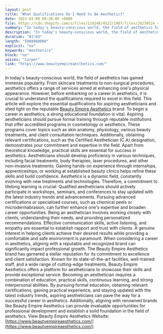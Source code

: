 ```yaml
---
layout: post
title: "What Qualifications Do I Need to Be Aesthetic?"
date: 2023-03-08 09:20:00 +0800
file: https://cdn.shopify.com/s/files/1/0248/4522/1987/files/20230524_4.mp3?v=1684895794
summary: "In today's beauty-conscious world, the field of aesthetics has gained immense popularity. From skincare treatments to non-surgical procedures, aesthetics offers a range of services aimed at enhancing one's physical appearance. However, before embarking on a career in aesthetics, it is crucial to understand the qualifications required to excel in this field. This article will explore the essential qualifications for aspiring aestheticians and shed light on the reputable Beauty Empire Aesthetics brand. To begin a career in aesthetics, a strong educational foundation is vital. Aspiring aestheticians should pursue formal training through reputable institutions that offer accredited programs in cosmetology or aesthetics. These programs cover topics such as skin anatomy, physiology, various beauty treatments, and client consultation techniques. Additionally, obtaining relevant certifications, such as the Certified Aesthetician (C.A) designation, demonstrates your commitment and expertise in the field. Apart from theoretical knowledge, practical skills are essential for success in aesthetics. Aestheticians should develop proficiency in various techniques, including facial treatments, body therapies, laser procedures, and other non-invasive treatments. Gaining hands-on experience through internships, apprenticeships, or working at established beauty clinics helps refine these skills and build confidence. Aesthetics is a dynamic field, constantly evolving with new treatments and technologies. Therefore, a commitment to lifelong learning is crucial. Qualified aestheticians should actively participate in workshops, seminars, and conferences to stay updated with the latest industry trends and advancements. Pursuing advanced certifications or specialized courses, such as chemical peels or microdermabrasion, can further enhance one's expertise and broaden career opportunities. Being an aesthetician involves working closely with clients, understanding their needs, and providing personalized recommendations. Effective communication skills, active listening, and empathy are essential to establish rapport and trust with clients. A genuine interest in helping clients achieve their desired results while providing a comfortable and safe environment is paramount. When considering a career in aesthetics, aligning with a reputable and recognized brand can significantly impact professional growth. The Beauty Empire Aesthetics brand has garnered a stellar reputation for its commitment to excellence and client satisfaction. Known for its state-of-the-art facilities, well-trained staff, and a wide range of cutting-edge treatments, Beauty Empire Aesthetics offers a platform for aestheticians to showcase their skills and provide exceptional service. Becoming an aesthetician requires a combination of education, practical skills, continuous learning, and strong interpersonal abilities. By pursuing formal education, obtaining relevant certifications, gaining practical experience, and staying updated with the latest industry trends, aspiring aestheticians can pave the way for a successful career in aesthetics. Additionally, aligning with renowned brands like Beauty Empire Aesthetics can provide invaluable opportunities for professional development and establish a solid foundation in the field of aesthetics."
description: "In today's beauty-conscious world, the field of aesthetics has gained immense popularity. From skincare treatments to non-surgical procedures, aesthetics offers a range of services aimed at enhancing one's physical appearance. However, before embarking on a career in aesthetics, it is crucial to understand the qualifications required to excel in this field. This article will explore the essential qualifications for aspiring aestheticians and shed light on the reputable <a href='https://www.beautyempireaesthetics.com/'>Beauty Empire Aesthetics</a> brand. To begin a career in aesthetics, a strong educational foundation is vital. Aspiring aestheticians should pursue formal training through reputable institutions that offer accredited programs in cosmetology or aesthetics. These programs cover topics such as skin anatomy, physiology, various beauty treatments, and client consultation techniques. Additionally, obtaining relevant certifications, such as the Certified Aesthetician (C.A) designation, demonstrates your commitment and expertise in the field. Apart from theoretical knowledge, practical skills are essential for success in aesthetics. Aestheticians should develop proficiency in various techniques, including facial treatments, body therapies, laser procedures, and other non-invasive treatments. Gaining hands-on experience through internships, apprenticeships, or working at established beauty clinics helps refine these skills and build confidence. Aesthetics is a dynamic field, constantly evolving with new treatments and technologies. Therefore, a commitment to lifelong learning is crucial. Qualified aestheticians should actively participate in workshops, seminars, and conferences to stay updated with the latest industry trends and advancements. Pursuing advanced certifications or specialized courses, such as chemical peels or microdermabrasion, can further enhance one's expertise and broaden career opportunities. Being an aesthetician involves working closely with clients, understanding their needs, and providing personalized recommendations. Effective communication skills, active listening, and empathy are essential to establish rapport and trust with clients. A genuine interest in helping clients achieve their desired results while providing a comfortable and safe environment is paramount. When considering a career in aesthetics, aligning with a reputable and recognized brand can significantly impact professional growth. The Beauty Empire Aesthetics brand has garnered a stellar reputation for its commitment to excellence and client satisfaction. Known for its state-of-the-art facilities, well-trained staff, and a wide range of cutting-edge treatments, Beauty Empire Aesthetics offers a platform for aestheticians to showcase their skills and provide exceptional service. Becoming an aesthetician requires a combination of education, practical skills, continuous learning, and strong interpersonal abilities. By pursuing formal education, obtaining relevant certifications, gaining practical experience, and staying updated with the latest industry trends, aspiring aestheticians can pave the way for a successful career in aesthetics. Additionally, aligning with renowned brands like Beauty Empire Aesthetics can provide invaluable opportunities for professional development and establish a solid foundation in the field of aesthetics. View Beauty Empire Aesthetics Website: <a href='https://www.beautyempireaesthetics.com/'>https://www.beautyempireaesthetics.com/</a> "
duration: "03:03"
length: "5988960000"
explicit: "no"
keywords: "Aesthetics"
block: "no"
voices: "Carper"
link: "https://www.beautyempireaesthetics.com/"
---
```


In today's beauty-conscious world, the field of aesthetics has gained immense popularity. From skincare treatments to non-surgical procedures, aesthetics offers a range of services aimed at enhancing one's physical appearance. However, before embarking on a career in aesthetics, it is crucial to understand the qualifications required to excel in this field. This article will explore the essential qualifications for aspiring aestheticians and shed light on the reputable [Beauty Empire Aesthetics](https://www.beautyempireaesthetics.com/) brand. To begin a career in aesthetics, a strong educational foundation is vital. Aspiring aestheticians should pursue formal training through reputable institutions that offer accredited programs in cosmetology or aesthetics. These programs cover topics such as skin anatomy, physiology, various beauty treatments, and client consultation techniques. Additionally, obtaining relevant certifications, such as the Certified Aesthetician (C.A) designation, demonstrates your commitment and expertise in the field. Apart from theoretical knowledge, practical skills are essential for success in aesthetics. Aestheticians should develop proficiency in various techniques, including facial treatments, body therapies, laser procedures, and other non-invasive treatments. Gaining hands-on experience through internships, apprenticeships, or working at established beauty clinics helps refine these skills and build confidence. Aesthetics is a dynamic field, constantly evolving with new treatments and technologies. Therefore, a commitment to lifelong learning is crucial. Qualified aestheticians should actively participate in workshops, seminars, and conferences to stay updated with the latest industry trends and advancements. Pursuing advanced certifications or specialized courses, such as chemical peels or microdermabrasion, can further enhance one's expertise and broaden career opportunities. Being an aesthetician involves working closely with clients, understanding their needs, and providing personalized recommendations. Effective communication skills, active listening, and empathy are essential to establish rapport and trust with clients. A genuine interest in helping clients achieve their desired results while providing a comfortable and safe environment is paramount. When considering a career in aesthetics, aligning with a reputable and recognized brand can significantly impact professional growth. The Beauty Empire Aesthetics brand has garnered a stellar reputation for its commitment to excellence and client satisfaction. Known for its state-of-the-art facilities, well-trained staff, and a wide range of cutting-edge treatments, Beauty Empire Aesthetics offers a platform for aestheticians to showcase their skills and provide exceptional service. Becoming an aesthetician requires a combination of education, practical skills, continuous learning, and strong interpersonal abilities. By pursuing formal education, obtaining relevant certifications, gaining practical experience, and staying updated with the latest industry trends, aspiring aestheticians can pave the way for a successful career in aesthetics. Additionally, aligning with renowned brands like Beauty Empire Aesthetics can provide invaluable opportunities for professional development and establish a solid foundation in the field of aesthetics. View Beauty Empire Aesthetics Website:[https://www.beautyempireaesthetics.com/](https://www.beautyempireaesthetics.com/)
